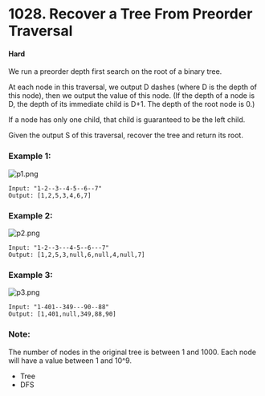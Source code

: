 # 1028. Recover a Tree From Preorder Traversal
#### Hard

We run a preorder depth first search on the root of a binary tree.

At each node in this traversal, we output D dashes (where D is the depth of this node), then we output the value of this node.  (If the depth of a node is D, the depth of its immediate child is D+1.  The depth of the root node is 0.)

If a node has only one child, that child is guaranteed to be the left child.

Given the output S of this traversal, recover the tree and return its root.

 

### Example 1:
![p1.png](p1.png)
```
Input: "1-2--3--4-5--6--7"
Output: [1,2,5,3,4,6,7]
```

### Example 2:
![p2.png](p2.png)
```
Input: "1-2--3---4-5--6---7"
Output: [1,2,5,3,null,6,null,4,null,7]
```
 

### Example 3:
![p3.png](p3.png)
```
Input: "1-401--349---90--88"
Output: [1,401,null,349,88,90]
```
 

### Note:

The number of nodes in the original tree is between 1 and 1000.
Each node will have a value between 1 and 10^9.

* Tree
* DFS